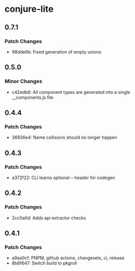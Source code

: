 # conjure-lite

## 0.7.1

### Patch Changes

- 98dde6b: Fixed generation of empty unions

## 0.5.0

### Minor Changes

- c42edb6: All component types are generated into a single \_\_components.js file

## 0.4.4

### Patch Changes

- 36836e4: Name collisions should no longer happen

## 0.4.3

### Patch Changes

- a372f22: CLI learns optional --header for codegen

## 0.4.2

### Patch Changes

- 2cc0a0d: Adds api extractor checks

## 0.4.1

### Patch Changes

- a9aa0cf: PNPM, github actions, changesets, ci, release
- 8b6f647: Switch build to pkgroll
